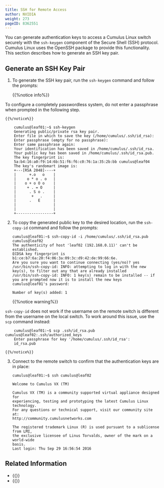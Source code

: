 ```yaml
---
title: SSH for Remote Access
author: NVIDIA
weight: 273
pageID: 8362551
---
```

You can generate authentication keys to access a Cumulus Linux switch
securely with the `ssh-keygen` component of the Secure Shell (SSH)
protocol. Cumulus Linux uses the OpenSSH package to provide this
functionality. This section describes how to generate an SSH key pair.

## Generate an SSH Key Pair

1.  To generate the SSH key pair, run the `ssh-keygen` command and
    follow the prompts:

    {{%notice info%}}

To configure a completely passwordless system, do not enter a
    passphrase when prompted in the following step.

    {{%/notice%}}

        cumulus@leaf01:~$ ssh-keygen
        Generating public/private rsa key pair.
        Enter file in which to save the key (/home/cumulus/.ssh/id_rsa):
        Enter passphrase (empty for no passphrase):
        Enter same passphrase again:
        Your identification has been saved in /home/cumulus/.ssh/id_rsa.
        Your public key has been saved in /home/cumulus/.ssh/id_rsa.pub.
        The key fingerprint is:
        5a:b4:16:a0:f9:14:6b:51:f6:f6:c0:76:1a:35:2b:bb cumulus@leaf04
        The key's randomart image is:
        +---[RSA 2048]----+
        |      +.o   o    |
        |     o * o . o   |
        |    o + o O o    |
        |     + . = O     |
        |      . S o .    |
        |       +   .     |
        |      .   E      |
        |                 |
        |                 |
        +-----------------+

2.  To copy the generated public key to the desired location, run the
    `ssh-copy-id` command and follow the prompts:

        cumulus@leaf01:~$ ssh-copy-id -i /home/cumulus/.ssh/id_rsa.pub cumulus@leaf02
        The authenticity of host 'leaf02 (192.168.0.11)' can't be established.
        ECDSA key fingerprint is b1:ce:b7:6a:20:f4:06:3a:09:3c:d9:42:de:99:66:6e.
        Are you sure you want to continue connecting (yes/no)? yes
        /usr/bin/ssh-copy-id: INFO: attempting to log in with the new key(s), to filter out any that are already installed
        /usr/bin/ssh-copy-id: INFO: 1 key(s) remain to be installed -- if you are prompted now it is to install the new keys
        cumulus@leaf01's password:
         
        Number of key(s) added: 1

    {{%notice warning%}}

`ssh-copy-id` does not work if the username on the remote switch is
    different from the username on the local switch. To work around this
    issue, use the `scp` command instead:

        cumulus@leaf01:~$ scp .ssh/id_rsa.pub cumulus@leaf02:.ssh/authorized_keys
        Enter passphrase for key '/home/cumulus/.ssh/id_rsa':
        id_rsa.pub

    {{%/notice%}}

3.  Connect to the remote switch to confirm that the authentication keys
    are in place:

        cumulus@leaf01:~$ ssh cumulus@leaf02
         
        Welcome to Cumulus VX (TM)
         
        Cumulus VX (TM) is a community supported virtual appliance designed for
        experiencing, testing and prototyping the latest Cumulus Linux technology.
        For any questions or technical support, visit our community site at:
        http://community.cumulusnetworks.com
         
        The registered trademark Linux (R) is used pursuant to a sublicense from LMI,
        the exclusive licensee of Linus Torvalds, owner of the mark on a world-wide
        basis.
        Last login: Thu Sep 29 16:56:54 2016

## Related Information

  - {{<exlink url="https://debian-administration.org/article/152/Password-less_logins_with_OpenSSH" text="Debian Documentation - Password-less logins with OpenSSH">}}
  - {{<exlink url="http://en.wikipedia.org/wiki/Secure_Shell" text="Wikipedia - Secure Shell (SSH)">}}
